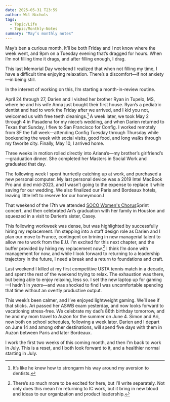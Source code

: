 ```yaml
---
date: 2025-05-31 T23:59
author: Wil Nichols
tags:
  - Topic/Life
  - Topic/Monthly-Notes
summary: "May’s monthly notes"
---
```


May’s ben a curious month. It’ll be both Friday and I not know where the week went, and 9pm on a Tuesday evening that’s dragged for hours. When I’m not filling time it drags, and after filling enough, I drag. 

This last Memorial Day weekend I realized that when not filling my time, I have a difficult time enjoying relaxation. There’s a discomfort—if not anxiety—in being still. 

In the interest of working on this, I’m starting a month-in-review routine. 

April 24 through 27, Darien and I visited her brother Ryan in Tupelo, MS, where he and his wife Anna just bought their first house. Ryan’s a pediatric dentist and had to work the Friday after we arrived, and I kid you not, welcomed us with free teeth cleanings.[^1] A week later, we took May 2 through 4 in Pasadena for my niece’s wedding, and when Darien returned to Texas that Sunday, I flew to San Francisco for Config. I worked remotely from SF the full week—attending Config Tuesday through Thursday while bookending the week with social visits, good food, and long walks through my favorite city. Finally, May 10, I arrived home. 

Three weeks in motion rolled directly into Ariana’s—my brother’s girlfriend’s—graduation dinner. She completed her Masters in Social Work and graduated that day. 

The following week I spent hurriedly catching up at work, and purchased a new personal computer. My last personal device was a 2019 Intel MacBook Pro and died mid-2023, and I wasn’t going to the expense to replace it while saving for our wedding. We also finalized our Paris and Bordeaux hotels, leaving little left to reserve for our honeymoon.l

That weekend of the 17th we attended [SOCO Women's Chorus](https://www.socowomenschorus.org/)Sprint concert, and then celebrated Ari’s graduation with her family in Houston and squeezed in a visit to Darien’s sister, Casey. 

This following workweek was dense, but was highlighted by successfully hiring my replacement. I’m stepping into a staff design role as Darien and I plan our move to France, contingent on brining in new managerial talent to allow me to work from the E.U. I’m excited for this next chapter, and the buffer provided by hiring my replacement now.[^2] I think I’m done with management for now, and while I look forward to returning to a leadership trajectory in the future, I need a break and a return to foundations and craft.

Last weekend I killed at my first competitive USTA tennis match in a decade, and spent the rest of the weekend trying to relax. The exhaustion was there, but being able to enjoy relaxing, less so. I set the new laptop up for gaming—I hadn’t in _years_—and was shocked to find I was uncomfortable spending that time without an overtly productive output. 

This week’s been calmer, and I’ve enjoyed lightweight gaming. We’ll see if that sticks. Ari passed her ASWB exam yesterday, and now looks forward to vacationing stress-free. We celebrate my dad’s 86th birthday tomorrow, and he and my mom travel to Auzon for the summer on June 4. Simon and Ari, now both on school schedules, following a week later. Darien and I depart on June 14 and among other destinations, will spend five days with them in Auzon between Paris and later Bordeaux. 

I work the first two weeks of this coming month, and then I’m back to work in July. This is a reset, and I both look forward to it, and a healthier normal starting in July.

[^1]: It’s like he knew how to strongarm his way around my aversion to dentists.
[^2]: There’s so much more to be excited for here, but I’ll write separately. Not only does this mean I’m returning to IC work, but it bring in new blood and ideas to our organization and product leadership. 
